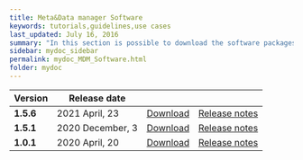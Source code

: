 ```yaml
---
title: Meta&Data manager Software
keywords: tutorials,guidelines,use cases
last_updated: July 16, 2016
summary: "In this section is possible to download the software packages of the Meta&Data manager tool"
sidebar: mydoc_sidebar
permalink: mydoc_MDM_Software.html
folder: mydoc
---
```

| Version | Release date |||
|-------------|-------------|-------------|-------------|
| **1.5.6** | 2021 April, 23| [Download](./Software/MDM_V1.5.6_23-04-2021.zip) | [Release notes](./mydoc_release_notes_60.html#version-156-release-date-april-23-2021) |
| **1.5.1** | 2020 December, 3| [Download](./Software/MDM_V1.5.1_03-12-2020.zip) | [Release notes](./mydoc_release_notes_60.html#version-151-release-date-december-03-2020) |
| **1.0.1** | 2020 April, 20| [Download](./Software/MDM_V1.0.1_20-04-2020.zip) | [Release notes](./mydoc_release_notes_60.html#version-101-release-date-april-20-2020) |



